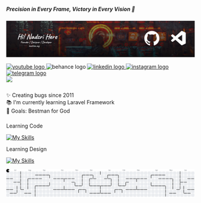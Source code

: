 ##### Precision in Every Frame, Victory in Every Vision 👋

![Nadz87](img/banner.jpg)


<div align="left">
  <a href="https://www.youtube.com/@imotion.production" target="_blank">
    <img src="https://raw.githubusercontent.com/maurodesouza/profile-readme-generator/master/src/assets/icons/social/youtube/default.svg" width="37" height="25" alt="youtube logo"  />
  </a>
  <img src="https://raw.githubusercontent.com/maurodesouza/profile-readme-generator/master/src/assets/icons/social/behance/default.svg" width="37" height="25" alt="behance logo"  />
  <a href="https://www.linkedin.com/company/imotion-production/" target="_blank">
    <img src="https://raw.githubusercontent.com/maurodesouza/profile-readme-generator/master/src/assets/icons/social/linkedin/default.svg" width="37" height="25" alt="linkedin logo"  />
  </a>
  <a href="https://www.instagram.com/imotion_production/" target="_blank">
    <img src="https://raw.githubusercontent.com/maurodesouza/profile-readme-generator/master/src/assets/icons/social/instagram/default.svg" width="37" height="25" alt="instagram logo"  />
  </a>
  <a href="https://t.me/iMotionz" target="_blank">
    <img src="https://raw.githubusercontent.com/maurodesouza/profile-readme-generator/master/src/assets/icons/social/telegram/default.svg" width="37" height="25" alt="telegram logo"  />
  </a>
</div>


<div align="left">
  <img src="https://visitor-badge.laobi.icu/badge?page_id=nadz87.nadz87&right_color=blueviolet"  />
</div>

###

<p align="left">✨ Creating bugs since 2011<br>📚 I'm currently learning Laravel Framework<br>🎯 Goals: Bestman for God</p>

###

<p align="left">Learning Code</p>

[![My Skills](https://skillicons.dev/icons?i=js,html,css,react,nextjs,php,laravel)](https://skillicons.dev)

<p align="left">Learning Design</p>

[![My Skills](https://skillicons.dev/icons?i=ps,ai,blender,figma)](https://skillicons.dev)

<picture>
  <source media="(prefers-color-scheme: dark)" srcset="https://raw.githubusercontent.com/nadz87/nadz87/output/pacman-contribution-graph-dark.svg">
  <source media="(prefers-color-scheme: light)" srcset="https://raw.githubusercontent.com/nadz87/nadz87/output/pacman-contribution-graph.svg">
  <img alt="pacman contribution graph" src="https://raw.githubusercontent.com/nadz87/nadz87/output/pacman-contribution-graph.svg">
</picture>

